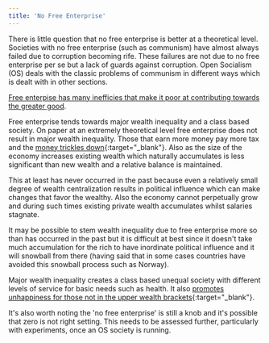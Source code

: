```yaml
---
title: 'No Free Enterprise'
---
```


There is little question that no free enterprise is better at a theoretical level. Societies with no free enterprise (such as communism) have almost always failed due to corruption becoming rife. These failures are not due to no free enterprise per se but a lack of guards against corruption. Open Socialism (OS) deals with the classic problems of communism in different ways which is dealt with in other sections.

[Free enterpise has many inefficies that make it poor at contributing towards the greater good](/open-socialism/arguments/the-free-market-is-inefficient).

Free enterprise tends towards major wealth inequality and a class based society. On paper at an extremely theoretical level free enterprise does not result in major wealth inequality. Those that earn more money pay more tax and the [money trickles down](https://en.wikipedia.org/wiki/Trickle-down_economics){:target="_blank"}. Also as the size of the economy increases existing wealth which naturally accumulates is less significant than new wealth and a relative balance is maintained.

This at least has never occurred in the past because even a relatively small degree of wealth centralization results in political influence which can make changes that favor the wealthy. Also the economy cannot perpetually grow and during such times existing private wealth accumulates whilst salaries stagnate.

It may be possible to stem wealth inequality due to free enterprise more so than has occurred in the past but it is difficult at best since it doesn't take much accumulation for the rich to have inordinate political influence and it will snowball from there (having said that in some cases countries have avoided this snowball process such as Norway).

Major wealth inequality creates a class based unequal society with different levels of service for basic needs such as health. It also [promotes unhappiness for those not in the upper wealth brackets](http://www.psychologicalscience.org/index.php/news/releases/income-disparity-makes-people-unhappy.html){:target="_blank"}.

It's also worth noting the 'no free enterprise' is still a knob and it's possible that zero is not right setting. This needs to be assessed further, particularly with experiments, once an OS society is running.
